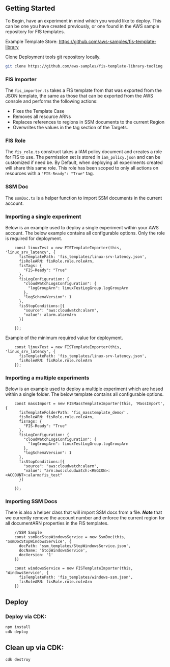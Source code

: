 ## Getting Started

To Begin, have an experiment in mind which you would like to deploy. This can be one you have created previously, or one found in the AWS sample repository for FIS templates. 

Example Template Store: https://github.com/aws-samples/fis-template-library

Clone Deployment tools git repository locally.

```sh
git clone https://github.com/aws-samples/fis-template-library-tooling
```

### FIS Importer

The `fis_importer.ts` takes a FIS template from that was exported from the JSON template, the same as those that can be exported from the AWS console and performs the following actions:
- Fixes the Template Case
- Removes all resource ARNs
- Replaces references to regions in SSM documents to the current Region
- Overwrites the values in the tag section of the Targets.

### FIS Role

The `fis_role.ts` construct takes a IAM policy document and creates a role for FIS to use. The permission set is stored in `iam_policy.json` and can be customized if need be. By Default, when deploying all experiments created will share this same role. This role has been scoped to only all actions on resources with a `"FIS-Ready": "True"` tag.

### SSM Doc
The `ssmDoc.ts` is a helper function to import SSM documents in the current account.  

### Importing a single experiment 

Below is an example used to deploy a single experiment within your AWS account. The below example contains all configurable options. Only the role is required for deployment. 

``` 
    const linuxTest = new FISTemplateImporter(this, 'linux_srv_latency', {
      fisTemplatePath: 'fis_templates/linux-srv-latency.json',
      fisRoleARN: fisRole.role.roleArn,
      fisTags: {
        "FIS-Ready": "True"
      },
      fisLogConfiguration: {
        "cloudWatchLogsConfiguration": {
          "logGroupArn": linuxTestLogGroup.logGroupArn
        },
        "logSchemaVersion": 1
      },
      fisStopConditions:[{
        "source": "aws:cloudwatch:alarm",
        "value": alarm.alarmArn
      }]

    });

```

Example of the minimum required value for deployment. 

```
    const linuxTest = new FISTemplateImporter(this, 'linux_srv_latency', {
      fisTemplatePath: 'fis_templates/linux-srv-latency.json',
      fisRoleARN: fisRole.role.roleArn
    });

```

### Importing a multiple experiments

Below is an example used to deploy a multiple experiment which are hosed within a single folder. The below template contains all configurable options. 

```
    const massImport = new FISMassTemplateImporter(this, 'MassImport', {
      fisTemplateFolderPath: 'fis_masstemplate_demo/',
      fisRoleARN: fisRole.role.roleArn,
      fisTags: {
        "FIS-Ready": "True"
      },
      fisLogConfiguration: {
        "cloudWatchLogsConfiguration": {
          "logGroupArn": linuxTestLogGroup.logGroupArn
        },
        "logSchemaVersion": 1
      },
      fisStopConditions:[{
        "source": "aws:cloudwatch:alarm",
        "value": "arn:aws:cloudwatch:<REGION>:<ACCOUNT>:alarm:fis_test"
      }]

    });
```

### Importing SSM Docs

There is also a helper class that will import SSM docs from a file. ***Note*** that we currently remove the account number and enforce the current region for all documentARN properties in the FIS templates.  

```
    //SSM Sample
    const ssmDocStopWindowsService = new SsmDoc(this, 'SsmDocStopWindowsService', {
      docPath: 'ssm_templates/StopWindowsService.json',
      docName: 'StopWindowsService',
      docVersion: '1'
    })

    const windowsService = new FISTemplateImporter(this, 'WindowsService', {
      fisTemplatePath: 'fis_templates/windows-ssm.json',
      fisRoleARN: fisRole.role.roleArn
    })
```

## Deploy 

### Deploy via CDK:
```bash
npm install
cdk deploy
```

## Clean up via CDK:
```bash
cdk destroy
```
